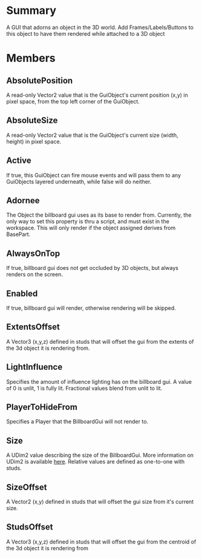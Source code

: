 # Summary
A GUI that adorns an object in the 3D world.  Add Frames/Labels/Buttons to this object to have them rendered while attached to a 3D object

# Members

## AbsolutePosition
A read-only Vector2 value that is the GuiObject's current position (x,y) in pixel space, from the top left corner of the GuiObject.

## AbsoluteSize
A read-only Vector2 value that is the GuiObject's current size (width, height) in pixel space.

## Active
If true, this GuiObject can fire mouse events and will pass them to any GuiObjects layered underneath, while false will do neither.

## Adornee
The Object the billboard gui uses as its base to render from.  Currently, the only way to set this property is thru a script, and must exist in the workspace.  This will only render if the object assigned derives from BasePart.

## AlwaysOnTop
If true, billboard gui does not get occluded by 3D objects, but always renders on the screen.

## Enabled
If true, billboard gui will render, otherwise rendering will be skipped.

## ExtentsOffset
A Vector3 (x,y,z) defined in studs that will offset the gui from the extents of the 3d object it is rendering from.

## LightInfluence
Specifies the amount of influence lighting has on the billboard gui. A value of 0 is unlit, 1 is fully lit. Fractional values blend from unlit to lit.

## PlayerToHideFrom
Specifies a Player that the BillboardGui will not render to.

## Size
A UDim2 value describing the size of the BillboardGui. More information on UDim2 is available <a href='http://wiki.roblox.com/index.php/UDim2' target='_blank'>here</a>. Relative values are defined as one-to-one with studs.

## SizeOffset
A Vector2 (x,y) defined in studs that will offset the gui size from it's current size.

## StudsOffset
A Vector3 (x,y,z) defined in studs that will offset the gui from the centroid of the 3d object it is rendering from